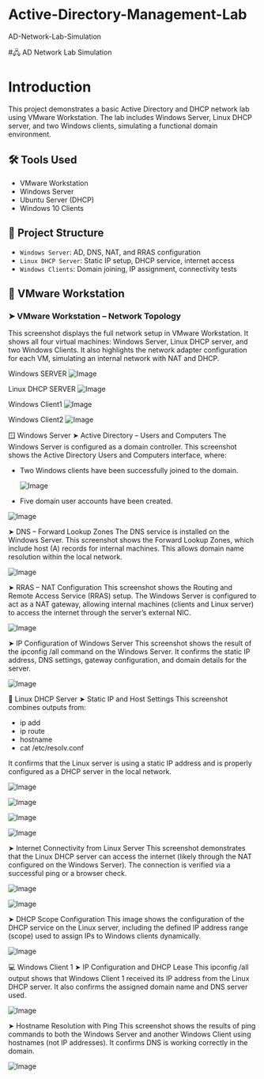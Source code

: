 # Active-Directory-Management-Lab
AD-Network-Lab-Simulation

#🖧 AD Network Lab Simulation

# Introduction
This project demonstrates a basic Active Directory and DHCP network lab using VMware Workstation. The lab includes Windows Server, Linux DHCP server, and two Windows clients, simulating a functional domain environment.

## 🛠️ Tools Used
- VMware Workstation
- Windows Server
- Ubuntu Server (DHCP)
- Windows 10 Clients

## 📁 Project Structure
- `Windows Server`: AD, DNS, NAT, and RRAS configuration
- `Linux DHCP Server`: Static IP setup, DHCP service, internet access
- `Windows Clients`: Domain joining, IP assignment, connectivity tests

## 🔧 VMware Workstation

### ➤ VMware Workstation – Network Topology

This screenshot displays the full network setup in VMware Workstation. It shows all four virtual machines: Windows Server, Linux DHCP server, and two Windows Clients. It also highlights the network adapter configuration for each VM, simulating an internal network with NAT and DHCP.

Windows SERVER 
![Image](https://github.com/user-attachments/assets/2b407740-301a-41a0-ba19-5ee00ffb537f)

Linux DHCP SERVER
![Image](https://github.com/user-attachments/assets/a43f8287-5a49-4365-8488-8beba85a1d2a)

Windows Client1
![Image](https://github.com/user-attachments/assets/08e8a965-ea86-4ecc-b2d7-d226945c686f)

Windows Client2
![Image](https://github.com/user-attachments/assets/2b407740-301a-41a0-ba19-5ee00ffb537f)


🪟 Windows Server
➤ Active Directory – Users and Computers
The Windows Server is configured as a domain controller. This screenshot shows the Active Directory Users and Computers interface, where:

- Two Windows clients have been successfully joined to the domain.
  
  ![Image](https://github.com/user-attachments/assets/23479f25-ee90-4c0b-a995-f9a739f2a74f)
  
- Five domain user accounts have been created.
  
![Image](https://github.com/user-attachments/assets/e286a9dd-d448-4844-947d-dba291bf0d23)

➤ DNS – Forward Lookup Zones
The DNS service is installed on the Windows Server. This screenshot shows the Forward Lookup Zones, which include host (A) records for internal machines. This allows domain name resolution within the local network.

![Image](https://github.com/user-attachments/assets/7b89139c-eb07-4806-a024-2dfc82acd872)

➤ RRAS – NAT Configuration
This screenshot shows the Routing and Remote Access Service (RRAS) setup. The Windows Server is configured to act as a NAT gateway, allowing internal machines (clients and Linux server) to access the internet through the server’s external NIC.

![Image](https://github.com/user-attachments/assets/37ec644a-be30-45ba-a56a-779ad7b4c846)

➤ IP Configuration of Windows Server
This screenshot shows the result of the ipconfig /all command on the Windows Server. It confirms the static IP address, DNS settings, gateway configuration, and domain details for the server.

![Image](https://github.com/user-attachments/assets/a654cd9a-7409-43e5-a4a0-0f6c7ff7f6c2)

🐧 Linux DHCP Server
➤ Static IP and Host Settings
This screenshot combines outputs from:

- ip add
- ip route
- hostname
- cat /etc/resolv.conf

It confirms that the Linux server is using a static IP address and is properly configured as a DHCP server in the local network.

![Image](https://github.com/user-attachments/assets/1cbe1ab1-d548-42aa-9922-3cef836915fc)

![Image](https://github.com/user-attachments/assets/ea23a4de-51c2-4145-8969-4dc49bcabde6)

![Image](https://github.com/user-attachments/assets/1b3ca73d-3a85-44db-821c-de59d245776b)

![Image](https://github.com/user-attachments/assets/95b5d8ad-bed3-45a8-a847-6d5675bdfeed)


➤ Internet Connectivity from Linux Server
This screenshot demonstrates that the Linux DHCP server can access the internet (likely through the NAT configured on the Windows Server). The connection is verified via a successful ping or a browser check.

![Image](https://github.com/user-attachments/assets/4ca03bc0-aeb8-4f75-8961-d908f3fdc6b6)

![Image](https://github.com/user-attachments/assets/3c3487c2-6c22-4816-bf93-b11d5c0087f2)

➤ DHCP Scope Configuration
This image shows the configuration of the DHCP service on the Linux server, including the defined IP address range (scope) used to assign IPs to Windows clients dynamically.

![Image](https://github.com/user-attachments/assets/b4f07681-53e8-4128-b653-5b5a67be9ab1)

💻 Windows Client 1
➤ IP Configuration and DHCP Lease
This ipconfig /all output shows that Windows Client 1 received its IP address from the Linux DHCP server. It also confirms the assigned domain name and DNS server used.

![Image](https://github.com/user-attachments/assets/6fc5909f-7ff1-49d5-864f-22211293e23b)

➤ Hostname Resolution with Ping
This screenshot shows the results of ping commands to both the Windows Server and another Windows Client using hostnames (not IP addresses). It confirms DNS is working correctly in the domain.

![Image](https://github.com/user-attachments/assets/ce039072-f27f-49e3-9aa3-bad83d97fd37)

















